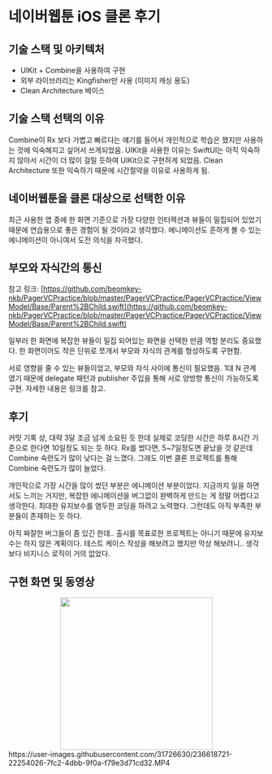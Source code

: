 # 네이버웹툰 iOS 클론 후기

## 기술 스택 및 아키텍처

- UIKit + Combine을 사용하여 구현
- 외부 라이브러리는 Kingfisher만 사용 (이미지 캐싱 용도)
- Clean Architecture 베이스

## 기술 스택 선택의 이유

Combine이 Rx 보다 가볍고 빠르다는 얘기를 들어서 개인적으로 학습은 했지만 사용하는 것에 익숙해지고 싶어서 쓰게되었음. UIKit을 사용한 이유는 SwiftUI는 아직 익숙하지 않아서 시간이 더 많이 걸릴 듯하여 UIKit으로 구현하게 되었음. Clean Architecture 또한 익숙하기 때문에 시간절약을 이유로 사용하게 됨.

## 네이버웹툰을 클론 대상으로 선택한 이유

최근 사용한 앱 중에 한 화면 기준으로 가장 다양한 인터렉션과 뷰들이 밀집되어 있었기 때문에 연습용으로 좋은 경험이 될 것이라고 생각했다. 에니메이션도 흔하게 볼 수 있는 에니메이션이 아니여서 도전 의식을 자극했다.

## 부모와 자식간의 통신

참고 링크: [https://github.com/beomkey-nkb/PagerVCPractice/blob/master/PagerVCPractice/PagerVCPractice/ViewModel/Base/Parent%2BChild.swift](https://github.com/beomkey-nkb/PagerVCPractice/blob/master/PagerVCPractice/PagerVCPractice/ViewModel/Base/Parent%2BChild.swift)

일부러 한 화면에 복잡한 뷰들이 밀집 되어있는 화면을 선택한 만큼 역할 분리도 중요했다. 한 화면이어도 작은 단위로 쪼개서 부모와 자식의 관계를 형성하도록 구현함. 

서로 영향을 줄 수 있는 뷰들이었고, 부모와 자식 사이에 통신이 필요했음. 1대 N 관계 였기 때문에 delegate 패턴과 publisher 주입을 통해 서로 양방향 통신이 가능하도록 구현. 자세한 내용은 링크를 참고.

## 후기

커밋 기록 상, 대략 3달 조금 넘게 소요된 듯 한데 실제로 코딩한 시간은 하루 8시간 기준으로 한다면 10일정도 되는 듯 하다. Rx를 썼다면, 5~7일정도면 끝났을 것 같은데 Combine 숙련도가 많이 낮다는 걸 느꼈다. 그래도 이번 클론 프로젝트를 통해 Combine 숙련도가 많이 늘었다. 

개인적으로 가장 시간을 많이 썼던 부분은 에니메이션 부분이었다. 지금까지 일을 하면서도 느끼는 거지만, 복잡한 에니메이션을 버그없이 완벽하게 만드는 게 정말 어렵다고 생각한다. 최대한 유지보수를 염두한 코딩을 하려고 노력했다. 그런데도 아직 부족한 부분들이 존재하는 듯 하다.

아직 짜잘한 버그들이 좀 있긴 한데.. 출시를 목표로한 프로젝트는 아니기 때문에 유지보수는 하지 않은 계획이다. 테스트 케이스 작성을 해보려고 했지만 막상 해보려니.. 생각보다 비지니스 로직이 거의 없었다.

## 구현 화면 및 동영상
<center><img src="https://user-images.githubusercontent.com/31726630/236618614-47a1b4fb-b451-4ab8-8464-9b313a75fb00.PNG" width="300"></center>
https://user-images.githubusercontent.com/31726630/236618721-22254026-7fc2-4dbb-9f0a-f79e3d71cd32.MP4



